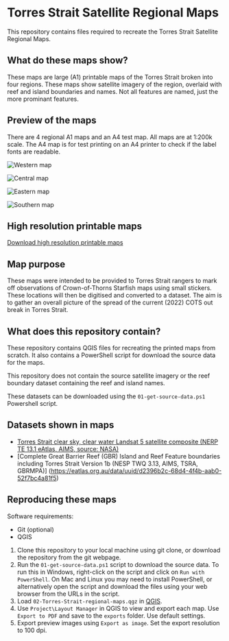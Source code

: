 # Torres Strait Satellite Regional Maps
This repository contains files required to recreate the Torres Strait Satellite Regional Maps.

## What do these maps show?
These maps are large (A1) printable maps of the Torres Strait broken into four regions. 
These maps show satellite imagery of the region, overlaid with reef and island boundaries and
names. Not all features are named, just the more prominant features.

## Preview of the maps
There are 4 regional A1 maps and an A4 test map. All maps are at 1:200k scale. The A4 map
is for test printing on an A4 printer to check if the label fonts are readable.

![Western map](preview/Torres-Strait-Western-Region-Map.jpg)

![Central map](preview/Torres-Strait-Central-Region-Map.jpg)

![Eastern map](preview/Torres-Strait-Eastern-Region-Map.jpg)

![Southern map](preview/Torres-Strait-Southern-Region-Map.jpg)

## High resolution printable maps
[Download high resolution printable maps](https://nextcloud.eatlas.org.au/apps/sharealias/a/ts-aims-satellite-regional-maps)

## Map purpose
These maps were intended to be provided to Torres Strait rangers to mark off observations of 
Crown-of-Thorns Starfish maps using small stickers. These locations will then be digitised 
and converted to a dataset. The aim is to gather an overall picture of the spread of the current (2022) 
COTS out break in Torres Strait.

## What does this repository contain?
These repository contains QGIS files for recreating the printed maps from scratch. It also contains
a PowerShell script for download the source data for the maps.

This repository does not contain the source satellite imagery or the reef boundary dataset containing the
reef and island names. 

These datasets can be downloaded using the `01-get-source-data.ps1` Powershell script. 

## Datasets shown in maps
- [Torres Strait clear sky, clear water Landsat 5 satellite composite (NERP TE 13.1 eAtlas, AIMS, source: NASA)](https://eatlas.org.au/data/uuid/71c8380e-4cdc-4544-98b6-8a5c328930ad)
- [Complete Great Barrier Reef (GBR) Island and Reef Feature boundaries including Torres Strait Version 1b (NESP TWQ 3.13, AIMS, TSRA, GBRMPA)] 
(https://eatlas.org.au/data/uuid/d2396b2c-68d4-4f4b-aab0-52f7bc4a81f5)

## Reproducing these maps
Software requirements:
- Git (optional)
- QGIS

1. Clone this repository to your local machine using git clone, or download the repository from the
git webpage.
2. Run the `01-get-source-data.ps1` script to download the source data. To
run this in Windows, right-click on the script and click on `Run with PowerShell`. On Mac and
Linux you may need to install PowerShell, or alternatively open the script and download the
files using your web browser from the URLs in the script.
3. Load `02-Torres-Strait-regional-maps.qgz` in [QGIS](https://www.qgis.org/).
4. Use `Project\Layout Manager` in QGIS to view and export each map. Use `Export to PDF` and 
save to the `exports` folder. Use default settings.
5. Export preview images using `Export as image`. Set the export resolution to 100 dpi.

